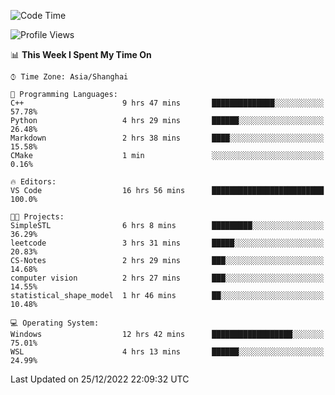 <!--START_SECTION:waka-->
![Code Time](http://img.shields.io/badge/Code%20Time-502%20hrs%2057%20mins-blue)

![Profile Views](http://img.shields.io/badge/Profile%20Views-8-blue)

📊 **This Week I Spent My Time On** 

```text
⌚︎ Time Zone: Asia/Shanghai

💬 Programming Languages: 
C++                      9 hrs 47 mins       ██████████████░░░░░░░░░░░   57.78% 
Python                   4 hrs 29 mins       ██████░░░░░░░░░░░░░░░░░░░   26.48% 
Markdown                 2 hrs 38 mins       ████░░░░░░░░░░░░░░░░░░░░░   15.58% 
CMake                    1 min               ░░░░░░░░░░░░░░░░░░░░░░░░░   0.16%

🔥 Editors: 
VS Code                  16 hrs 56 mins      █████████████████████████   100.0%

🐱‍💻 Projects: 
SimpleSTL                6 hrs 8 mins        █████████░░░░░░░░░░░░░░░░   36.29% 
leetcode                 3 hrs 31 mins       █████░░░░░░░░░░░░░░░░░░░░   20.83% 
CS-Notes                 2 hrs 29 mins       ███░░░░░░░░░░░░░░░░░░░░░░   14.68% 
computer vision          2 hrs 27 mins       ███░░░░░░░░░░░░░░░░░░░░░░   14.55% 
statistical_shape_model  1 hr 46 mins        ██░░░░░░░░░░░░░░░░░░░░░░░   10.48%

💻 Operating System: 
Windows                  12 hrs 42 mins      ██████████████████░░░░░░░   75.01% 
WSL                      4 hrs 13 mins       ██████░░░░░░░░░░░░░░░░░░░   24.99%

```


 Last Updated on 25/12/2022 22:09:32 UTC
<!--END_SECTION:waka-->